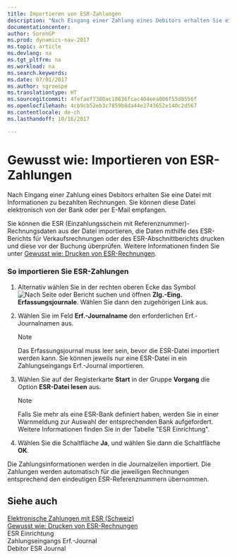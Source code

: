 ```yaml
---
title: Importieren von ESR-Zahlungen
description: "Nach Eingang einer Zahlung eines Debitors erhalten Sie eine Datei mit Informationen zu bezahlten Rechnungen. Sie können diese Datei elektronisch von der Bank oder per E-Mail empfangen."
documentationcenter: 
author: SorenGP
ms.prod: dynamics-nav-2017
ms.topic: article
ms.devlang: na
ms.tgt_pltfrm: na
ms.workload: na
ms.search.keywords: 
ms.date: 07/01/2017
ms.author: sgroespe
ms.translationtype: HT
ms.sourcegitcommit: 4fefaef7380ac10836fcac404eea006f55d8556f
ms.openlocfilehash: 4cb9cb52eb3c7859b8da44e2743652e140c2d567
ms.contentlocale: de-ch
ms.lasthandoff: 10/16/2017

---
```

# <a name="how-to-import-esr-payments"></a>Gewusst wie: Importieren von ESR-Zahlungen
Nach Eingang einer Zahlung eines Debitors erhalten Sie eine Datei mit Informationen zu bezahlten Rechnungen. Sie können diese Datei elektronisch von der Bank oder per E-Mail empfangen.  
  
 Sie können die ESR (Einzahlungsschein mit Referenznummer)-Rechnungsdaten aus der Datei importieren, die Daten mithilfe des ESR-Berichts für Verkaufsrechnungen oder des ESR-Abschnittberichts drucken und diese vor der Buchung überprüfen. Weitere Informationen finden Sie unter [Gewusst wie: Drucken von ESR-Rechnungen](how-to-print-esr-invoices.md).  
  
### <a name="to-import-esr-payments"></a>So importieren Sie ESR-Zahlungen  
  
1.  Alternativ wählen Sie in der rechten oberen Ecke das Symbol ![Nach Seite oder Bericht suchen](media/ui-search/search_small.png "Nach Seite oder Bericht suchen") und öffnen **Zlg.-Eing. Erfassungsjournale**. Wählen Sie dann den zugehörigen Link aus.  
  
2.  Wählen Sie im Feld **Erf.-Journalname** den erforderlichen Erf.-Journalnamen aus.  
  
    > [!NOTE]  
    >  Das Erfassungsjournal muss leer sein, bevor die ESR-Datei importiert werden kann. Sie können jeweils nur eine ESR-Datei in ein Zahlungseingangs Erf.-Journal importieren.  
  
3.  Wählen Sie auf der Registerkarte **Start** in der Gruppe **Vorgang** die Option **ESR-Datei lesen** aus.  
  
    > [!NOTE]  
    >  Falls Sie mehr als eine ESR-Bank definiert haben, werden Sie in einer Warnmeldung zur Auswahl der entsprechenden Bank aufgefordert. Weitere Informationen finden Sie in der Tabelle "ESR Einrichtung".  
  
4.  Wählen Sie die Schaltfläche **Ja**, und wählen Sie dann die Schaltfläche **OK**.  
  
 Die Zahlungsinformationen werden in die Journalzeilen importiert. Die Zahlungen werden automatisch für die jeweiligen Rechnungen entsprechend den eindeutigen ESR-Referenznummern übernommen.  
  
## <a name="see-also"></a>Siehe auch  
 [Elektronische Zahlungen mit ESR (Schweiz)](swiss-electronic-payments-using-esr.md)   
 [Gewusst wie: Drucken von ESR-Rechnungen](how-to-print-esr-invoices.md)   
 ESR Einrichtung   
 Zahlungseingangs Erf.-Journal   
 Debitor ESR Journal
